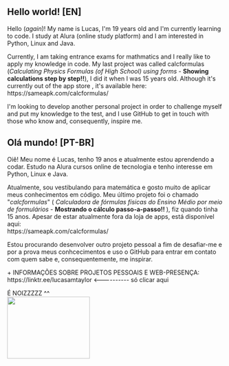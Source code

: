<h2> Hello world! [EN]</h2>
<p> Hello (<i>again</i>)! My name is Lucas, I'm 19 years old and I'm currently learning to code. I study at Alura (online study platform) and I am interested in Python, Linux and Java. </p>

<p> Currently, I am taking entrance exams for mathmatics and I really like to apply my knowledge in code.
My last project was called calcformulas (<i>Calculating Physics Formulas (of High School) using forms</i> - <b>Showing calculations step by step!!</b>), I did it when I was 15 years old. Although it's currently out of the app store , it's available here: <br> https://sameapk.com/calcformulas/ </p>

<p>I'm looking to develop another personal project in order to challenge myself and put my knowledge to the test, and I use GitHub to get in touch with those who know and, consequently, inspire me. </p>
</section>

<section>
<h2> Olá mundo! [PT-BR]</h2>
<p> Oiê! Meu nome é Lucas, tenho 19 anos e atualmente estou aprendendo a codar. Estudo na Alura cursos online de tecnologia e tenho interesse em Python, Linux e Java.</p> 
<p>Atualmente, sou vestibulando para matemática e gosto muito de aplicar meus conhecimentos em código. Meu último projeto foi o chamado "<i>calcformulas</i>" (<i> Calculadora de fórmulas físicas do Ensino Médio por meio de formulários </i> - <b>Mostrando o cálculo passo-a-passo!! </b>), fiz quando tinha 15 anos. Apesar de estar atualmente fora da loja de apps, está disponível aqui: <br> https://sameapk.com/calcformulas/ </p>

<p>Estou procurando desenvolver outro projeto pessoal a fim de desafiar-me e por a prova meus conhcecimentos e uso o GitHub para entrar em contato com quem sabe e, consequentemente, me inspirar. </p>

 
<p> + INFORMAÇÕES SOBRE PROJETOS PESSOAIS E WEB-PRESENÇA: <br> https://linktr.ee/lucasamtaylor <---------- só clicar aqui</p>
 </section>
  
   É NOIZZZZZ ^^ <br>
 <img src="https://media4.giphy.com/media/pO4UHglOY2vII/giphy.gif?cid=ecf05e479o0l8n09zeoqjx3zqloxh65hoo7yfozejgzqniyg&rid=giphy.gif&ct=g" width="192" height="144" class="center"/>

